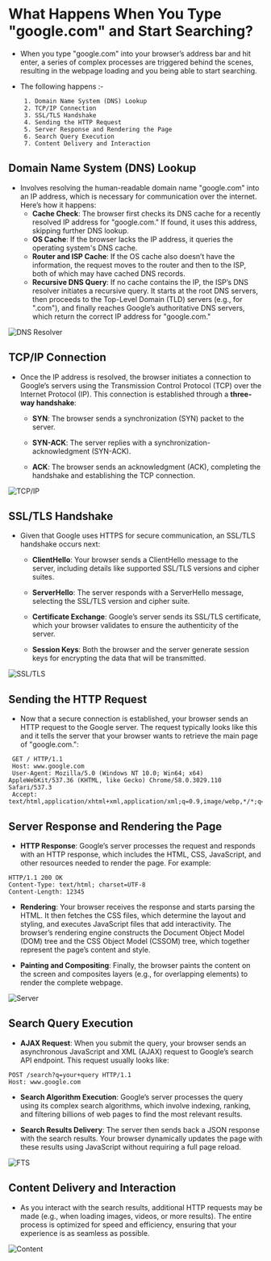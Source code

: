 # What Happens When You Type "google.com" and Start Searching?

- When you type "google.com" into your browser’s address bar and hit enter, a series of complex processes are triggered behind the scenes, resulting in the webpage loading and you being able to start searching.
- The following happens :-
  
       1. Domain Name System (DNS) Lookup
       2. TCP/IP Connection
       3. SSL/TLS Handshake
       4. Sending the HTTP Request
       5. Server Response and Rendering the Page
       6. Search Query Execution
       7. Content Delivery and Interaction

## Domain Name System (DNS) Lookup
- Involves resolving the human-readable domain name "google.com" into an IP address, which is necessary for communication over the internet. Here’s how it happens:
    - **Cache Check**: The browser first checks its DNS cache for a recently resolved IP address for "google.com." If found, it uses this address, skipping further DNS lookup.
    - **OS Cache**: If the browser lacks the IP address, it queries the operating system's DNS cache.
    - **Router and ISP Cache**: If the OS cache also doesn’t have the information, the request moves to the router and then to the ISP, both of which may have cached DNS records.
    - **Recursive DNS Query**: If no cache contains the IP, the ISP’s DNS resolver initiates a recursive query. It starts at the root DNS servers, then proceeds to the Top-Level Domain (TLD) servers (e.g., for ".com"), and finally reaches Google’s authoritative DNS servers, which return the correct IP address for "google.com."
      
![DNS Resolver](dns.jpg)

## TCP/IP Connection
- Once the IP address is resolved, the browser initiates a connection to Google’s servers using the Transmission Control Protocol (TCP) over the Internet Protocol (IP). This connection is established through a **three-way handshake**:
  - **SYN**: The browser sends a synchronization (SYN) packet to the server.

  - **SYN-ACK**: The server replies with a synchronization-acknowledgment (SYN-ACK).
    
  - **ACK**: The browser sends an acknowledgment (ACK), completing the handshake and establishing the TCP connection.

![TCP/IP](tcp.gif)

## SSL/TLS Handshake
- Given that Google uses HTTPS for secure communication, an SSL/TLS handshake occurs next:

    - **ClientHello**: Your browser sends a ClientHello message to the server, including details like supported SSL/TLS versions and cipher suites.

    - **ServerHello**: The server responds with a ServerHello message, selecting the SSL/TLS version and cipher suite.

    - **Certificate Exchange**: Google’s server sends its SSL/TLS certificate, which your browser validates to ensure the authenticity of the server.

   - **Session Keys**: Both the browser and the server generate session keys for encrypting the data that will be transmitted.
     
![SSL/TLS](ssl.png)

## Sending the HTTP Request
- Now that a secure connection is established, your browser sends an HTTP request to the Google server. The request typically looks like this and it tells the server that your browser wants to retrieve the main page of "google.com.":
 ```
  GET / HTTP/1.1
  Host: www.google.com
  User-Agent: Mozilla/5.0 (Windows NT 10.0; Win64; x64) AppleWebKit/537.36 (KHTML, like Gecko) Chrome/58.0.3029.110 Safari/537.3
  Accept: text/html,application/xhtml+xml,application/xml;q=0.9,image/webp,*/*;q=0.8
 ```
## Server Response and Rendering the Page
- **HTTP Response**: Google’s server processes the request and responds with an HTTP response, which includes the HTML, CSS, JavaScript, and other resources needed to render the page. For example:
```
HTTP/1.1 200 OK
Content-Type: text/html; charset=UTF-8
Content-Length: 12345
```
- **Rendering**: Your browser receives the response and starts parsing the HTML. It then fetches the CSS files, which determine the layout and styling, and executes JavaScript files that add interactivity. The browser’s rendering engine constructs the Document Object Model (DOM) tree and the CSS Object Model (CSSOM) tree, which together represent the page’s content and style.

- **Painting and Compositing**: Finally, the browser paints the content on the screen and composites layers (e.g., for overlapping elements) to render the complete webpage.

![Server](server.png)

## Search Query Execution
- **AJAX Request**: When you submit the query, your browser sends an asynchronous JavaScript and XML (AJAX) request to Google’s search API endpoint. This request usually looks like:
```
POST /search?q=your+query HTTP/1.1
Host: www.google.com
```
- **Search Algorithm Execution**: Google’s server processes the query using its complex search algorithms, which involve indexing, ranking, and filtering billions of web pages to find the most relevant results.

- **Search Results Delivery**: The server then sends back a JSON response with the search results. Your browser dynamically updates the page with these results using JavaScript without requiring a full page reload.

![FTS](fts.png)

## Content Delivery and Interaction
- As you interact with the search results, additional HTTP requests may be made (e.g., when loading images, videos, or more results). The entire process is optimized for speed and efficiency, ensuring that your experience is as seamless as possible.

![Content](result.webp)
